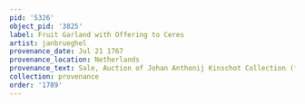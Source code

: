 ```yaml
---
pid: '5326'
object_pid: '3825'
label: Fruit Garland with Offering to Ceres
artist: janbrueghel
provenance_date: Jul 21 1767
provenance_location: Netherlands
provenance_text: Sale, Auction of Johan Anthonij Kinschot Collection (for 1290 Gulden)
collection: provenance
order: '1789'
---
```

